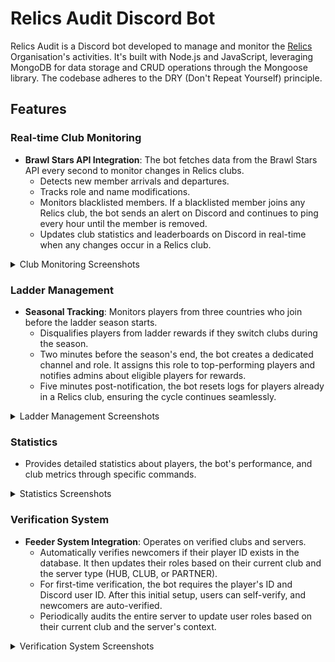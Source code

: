 # Relics Audit Discord Bot

Relics Audit is a Discord bot developed to manage and monitor the [Relics](https://twitter.com/@relics_global) Organisation's activities. It's built with Node.js and JavaScript, leveraging MongoDB for data storage and CRUD operations through the Mongoose library. The codebase adheres to the DRY (Don't Repeat Yourself) principle.

## Features

### Real-time Club Monitoring
- **Brawl Stars API Integration**: The bot fetches data from the Brawl Stars API every second to monitor changes in Relics clubs.
  - Detects new member arrivals and departures.
  - Tracks role and name modifications.
  - Monitors blacklisted members. If a blacklisted member joins any Relics club, the bot sends an alert on Discord and continues to ping every hour until the member is removed.
  - Updates club statistics and leaderboards on Discord in real-time when any changes occur in a Relics club.

<details>
<summary>Club Monitoring Screenshots</summary>
<p align="center">
  <img src="https://github.com/Vinayak1337/RelicsAudit/assets/34209962/00703433-c627-48f8-aa34-2749a0fa2765" alt="Club Stats" width="45%">
  <img src="https://github.com/Vinayak1337/RelicsAudit/assets/34209962/02cce930-8539-4c03-b8e6-b075c3798b2a" alt="Club Stats" width="45%">
</p>

<p align="center">
  <img src=https://github.com/Vinayak1337/RelicsAudit/assets/34209962/e14d2ee4-b324-4702-b9ac-a4743a24d82b" alt="Club Logs">
</p> 

<p align="center">
  <img src=https://github.com/Vinayak1337/RelicsAudit/assets/34209962/893c05f8-0a1f-4053-bb29-b5485a2c2734" alt="Ban Logs">
</p>
</details>

### Ladder Management
- **Seasonal Tracking**: Monitors players from three countries who join before the ladder season starts.
  - Disqualifies players from ladder rewards if they switch clubs during the season.
  - Two minutes before the season's end, the bot creates a dedicated channel and role. It assigns this role to top-performing players and notifies admins about eligible players for rewards.
  - Five minutes post-notification, the bot resets logs for players already in a Relics club, ensuring the cycle continues seamlessly.

<details>
<summary>Ladder Management Screenshots</summary>
<p align="center">
  <img src="https://github.com/Vinayak1337/RelicsAudit/assets/34209962/632fa49d-6dad-415d-823e-1b6af20be36c" alt="Leaderboard" width="45%">
  <img src="https://github.com/Vinayak1337/RelicsAudit/assets/34209962/e7b424fc-8554-4fcd-a8a6-68f5ccb6843a" alt="Leaderboard" width="45%">
</p>

<p align="center">
  <img src=https://github.com/Vinayak1337/RelicsAudit/assets/34209962/38d82a25-1368-4e6a-b108-e4224c0f5b1d" alt="LB Results Announcement">
</p>

<p align="center">
  <img src="https://github.com/Vinayak1337/RelicsAudit/assets/34209962/8873a9c4-dcac-4705-985f-92c2f6fc99b6" alt="Channel & Roles Creation, Role assignment for the winners">
</p>

</details>

### Statistics
- Provides detailed statistics about players, the bot's performance, and club metrics through specific commands.

<details>
<summary>Statistics Screenshots</summary>
<p align="center">
  <img src="https://github.com/Vinayak1337/RelicsAudit/assets/34209962/89a2e833-c979-44db-b817-e563dde45ca4" alt="User stats UI over time" width="45%">
</p>

<p align="center">
  <img src="https://github.com/Vinayak1337/RelicsAudit/assets/34209962/6a03da80-c958-4e8a-bd90-5ece49445e98" alt="User stats UI over time" width="45%">
</p>

<p align="center">
  <img src="https://github.com/Vinayak1337/RelicsAudit/assets/34209962/656da582-448f-4977-be78-b391008eed7e" alt="User stats UI over time" width="45%">
</p>
</details>

### Verification System
- **Feeder System Integration**: Operates on verified clubs and servers.
  - Automatically verifies newcomers if their player ID exists in the database. It then updates their roles based on their current club and the server type (HUB, CLUB, or PARTNER).
  - For first-time verification, the bot requires the player's ID and Discord user ID. After this initial setup, users can self-verify, and newcomers are auto-verified.
  - Periodically audits the entire server to update user roles based on their current club and the server's context.

<details>
<summary>Verification System Screenshots</summary>
<p align="center">
  <img src="https://github.com/Vinayak1337/RelicsAudit/assets/34209962/99cd9504-ed9b-4cca-b0eb-3f551109a658" alt="Auto Verification" width="45%">
</p>

<p align="center">
  <img src="https://github.com/Vinayak1337/RelicsAudit/assets/34209962/a249a7a0-5f02-4554-986b-e2c13661d236" alt="User Verification" width="45%">
</p>

<p align="center">
  <img src="https://github.com/Vinayak1337/RelicsAudit/assets/34209962/1023f303-e5ad-419c-897c-80b78d91b95e" alt="Self re-Verification for role changes" width="45%">
</p>
</details>

